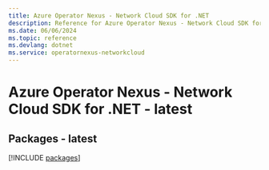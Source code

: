 ```yaml
---
title: Azure Operator Nexus - Network Cloud SDK for .NET
description: Reference for Azure Operator Nexus - Network Cloud SDK for .NET
ms.date: 06/06/2024
ms.topic: reference
ms.devlang: dotnet
ms.service: operatornexus-networkcloud
---
```

# Azure Operator Nexus - Network Cloud SDK for .NET - latest
## Packages - latest
[!INCLUDE [packages](operator-nexus---network-cloud-index.md)]